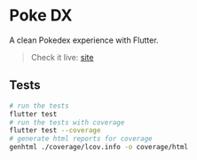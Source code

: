 # Poke DX

A clean Pokedex experience with Flutter.

> Check it live: [site]

## Tests

```sh
# run the tests
flutter test
# run the tests with coverage
flutter test --coverage
# generate html reports for coverage
genhtml ./coverage/lcov.info -o coverage/html
```

[site]: https://poke-dx.web.app/
